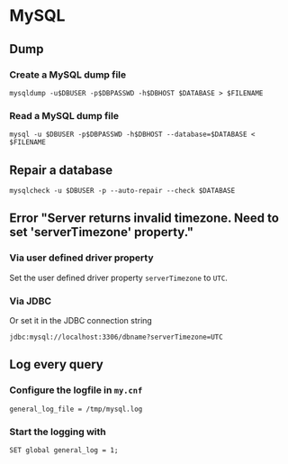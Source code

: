 # MySQL

## Dump

### Create a MySQL dump file

```
mysqldump -u$DBUSER -p$DBPASSWD -h$DBHOST $DATABASE > $FILENAME
```

### Read a MySQL dump file

```
mysql -u $DBUSER -p$DBPASSWD -h$DBHOST --database=$DATABASE < $FILENAME
```

## Repair a database

```
mysqlcheck -u $DBUSER -p --auto-repair --check $DATABASE
```

## Error "Server returns invalid timezone. Need to set 'serverTimezone' property."

### Via user defined driver property

Set the user defined driver property `serverTimezone` to `UTC`.

### Via JDBC

Or set it in the JDBC connection string

    jdbc:mysql://localhost:3306/dbname?serverTimezone=UTC

## Log every query

### Configure the logfile in `my.cnf`

```
general_log_file = /tmp/mysql.log
```

### Start the logging with

```
SET global general_log = 1;
```
